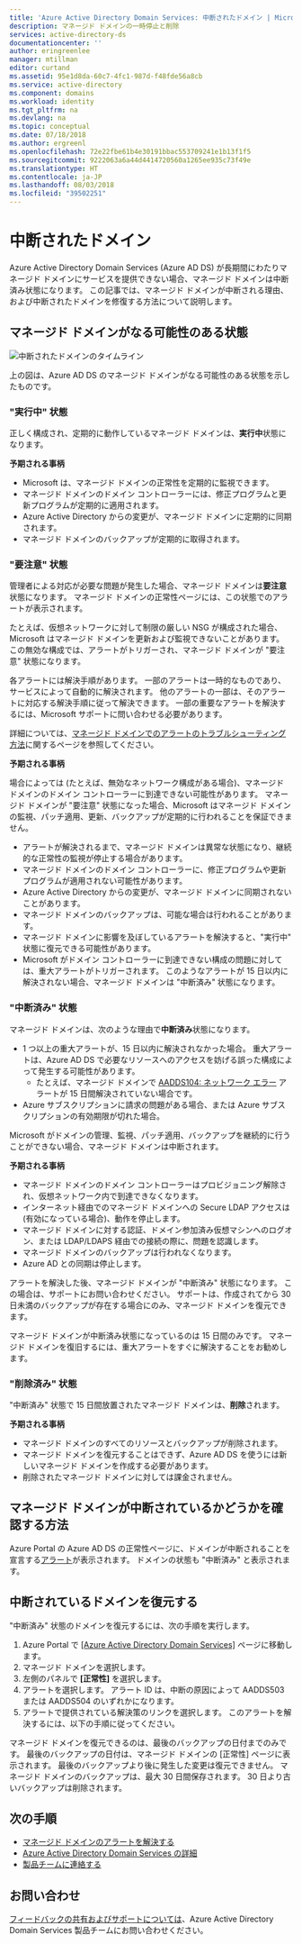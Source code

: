 ```yaml
---
title: 'Azure Active Directory Domain Services: 中断されたドメイン | Microsoft Docs'
description: マネージド ドメインの一時停止と削除
services: active-directory-ds
documentationcenter: ''
author: eringreenlee
manager: mtillman
editor: curtand
ms.assetid: 95e1d8da-60c7-4fc1-987d-f48fde56a8cb
ms.service: active-directory
ms.component: domains
ms.workload: identity
ms.tgt_pltfrm: na
ms.devlang: na
ms.topic: conceptual
ms.date: 07/18/2018
ms.author: ergreenl
ms.openlocfilehash: 72e22fbe61b4e30191bbac553709241e1b13f1f5
ms.sourcegitcommit: 9222063a6a44d4414720560a1265ee935c73f49e
ms.translationtype: HT
ms.contentlocale: ja-JP
ms.lasthandoff: 08/03/2018
ms.locfileid: "39502251"
---
```

# <a name="suspended-domains"></a>中断されたドメイン
Azure Active Directory Domain Services (Azure AD DS) が長期間にわたりマネージド ドメインにサービスを提供できない場合、マネージド ドメインは中断済み状態になります。 この記事では、マネージド ドメインが中断される理由、および中断されたドメインを修復する方法について説明します。


## <a name="states-your-managed-domain-can-be-in"></a>マネージド ドメインがなる可能性のある状態

![中断されたドメインのタイムライン](media\active-directory-domain-services-suspension\suspension-timeline.PNG)

上の図は、Azure AD DS のマネージド ドメインがなる可能性のある状態を示したものです。

### <a name="running-state"></a>"実行中" 状態
正しく構成され、定期的に動作しているマネージド ドメインは、**実行中**状態になります。

**予期される事柄**
* Microsoft は、マネージド ドメインの正常性を定期的に監視できます。
* マネージド ドメインのドメイン コントローラーには、修正プログラムと更新プログラムが定期的に適用されます。
* Azure Active Directory からの変更が、マネージド ドメインに定期的に同期されます。
* マネージド ドメインのバックアップが定期的に取得されます。


### <a name="needs-attention-state"></a>"要注意" 状態
管理者による対応が必要な問題が発生した場合、マネージド ドメインは**要注意**状態になります。 マネージド ドメインの正常性ページには、この状態でのアラートが表示されます。 

たとえば、仮想ネットワークに対して制限の厳しい NSG が構成された場合、Microsoft はマネージド ドメインを更新および監視できないことがあります。 この無効な構成では、アラートがトリガーされ、マネージド ドメインが "要注意" 状態になります。

各アラートには解決手順があります。 一部のアラートは一時的なものであり、サービスによって自動的に解決されます。 他のアラートの一部は、そのアラートに対応する解決手順に従って解決できます。 一部の重要なアラートを解決するには、Microsoft サポートに問い合わせる必要があります。

詳細については、[マネージド ドメインでのアラートのトラブルシューティング方法](active-directory-ds-troubleshoot-alerts.md)に関するページを参照してください。

**予期される事柄**

場合によっては (たとえば、無効なネットワーク構成がある場合)、マネージド ドメインのドメイン コントローラーに到達できない可能性があります。 マネージド ドメインが "要注意" 状態になった場合、Microsoft はマネージド ドメインの監視、パッチ適用、更新、バックアップが定期的に行われることを保証できません。

* アラートが解決されるまで、マネージド ドメインは異常な状態になり、継続的な正常性の監視が停止する場合があります。
* マネージド ドメインのドメイン コントローラーに、修正プログラムや更新プログラムが適用されない可能性があります。
* Azure Active Directory からの変更が、マネージド ドメインに同期されないことがあります。
* マネージド ドメインのバックアップは、可能な場合は行われることがあります。
* マネージド ドメインに影響を及ぼしているアラートを解決すると、"実行中" 状態に復元できる可能性があります。
* Microsoft がドメイン コントローラーに到達できない構成の問題に対しては、重大アラートがトリガーされます。 このようなアラートが 15 日以内に解決されない場合、マネージド ドメインは "中断済み" 状態になります。


### <a name="the-suspended-state"></a>"中断済み" 状態
マネージド ドメインは、次のような理由で**中断済み**状態になります。

* 1 つ以上の重大アラートが、15 日以内に解決されなかった場合。 重大アラートは、Azure AD DS で必要なリソースへのアクセスを妨げる誤った構成によって発生する可能性があります。
    * たとえば、マネージド ドメインで [AADDS104: ネットワーク エラー](active-directory-ds-troubleshoot-nsg.md) アラートが 15 日間解決されていない場合です。
* Azure サブスクリプションに請求の問題がある場合、または Azure サブスクリプションの有効期限が切れた場合。

Microsoft がドメインの管理、監視、パッチ適用、バックアップを継続的に行うことができない場合、マネージド ドメインは中断されます。

**予期される事柄**
* マネージド ドメインのドメイン コントローラーはプロビジョニング解除され、仮想ネットワーク内で到達できなくなります。
* インターネット経由でのマネージド ドメインへの Secure LDAP アクセスは (有効になっている場合)、動作を停止します。
* マネージド ドメインに対する認証、ドメイン参加済み仮想マシンへのログオン、または LDAP/LDAPS 経由での接続の際に、問題を認識します。
* マネージド ドメインのバックアップは行われなくなります。
* Azure AD との同期は停止します。

アラートを解決した後、マネージド ドメインが "中断済み" 状態になります。 この場合は、サポートにお問い合わせください。
サポートは、作成されてから 30 日未満のバックアップが存在する場合にのみ、マネージド ドメインを復元できます。

マネージド ドメインが中断済み状態になっているのは 15 日間のみです。 マネージド ドメインを復旧するには、重大アラートをすぐに解決することをお勧めします。


### <a name="deleted-state"></a>"削除済み" 状態
"中断済み" 状態で 15 日間放置されたマネージド ドメインは、**削除**されます。

**予期される事柄**
* マネージド ドメインのすべてのリソースとバックアップが削除されます。
* マネージド ドメインを復元することはできず、Azure AD DS を使うには新しいマネージド ドメインを作成する必要があります。
* 削除されたマネージド ドメインに対しては課金されません。


## <a name="how-do-you-know-if-your-managed-domain-is-suspended"></a>マネージド ドメインが中断されているかどうかを確認する方法
Azure Portal の Azure AD DS の正常性ページに、ドメインが中断されることを宣言する[アラート](active-directory-ds-troubleshoot-alerts.md)が表示されます。 ドメインの状態も "中断済み" と表示されます。


## <a name="restore-a-suspended-domain"></a>中断されているドメインを復元する
"中断済み" 状態のドメインを復元するには、次の手順を実行します。

1. Azure Portal で [[Azure Active Directory Domain Services]](https://portal.azure.com/#blade/HubsExtension/Resources/resourceType/Microsoft.AAD%2FdomainServices) ページに移動します。
2. マネージド ドメインを選択します。
3. 左側のパネルで **[正常性]** を選択します。
4. アラートを選択します。 アラート ID は、中断の原因によって AADDS503 または AADDS504 のいずれかになります。
5. アラートで提供されている解決策のリンクを選択します。 このアラートを解決するには、以下の手順に従ってください。

マネージド ドメインを復元できるのは、最後のバックアップの日付までのみです。 最後のバックアップの日付は、マネージド ドメインの [正常性] ページに表示されます。 最後のバックアップより後に発生した変更は復元できません。 マネージド ドメインのバックアップは、最大 30 日間保存されます。 30 日より古いバックアップは削除されます。


## <a name="next-steps"></a>次の手順
- [マネージド ドメインのアラートを解決する](active-directory-ds-troubleshoot-alerts.md)
- [Azure Active Directory Domain Services の詳細](active-directory-ds-overview.md)
- [製品チームに連絡する](active-directory-ds-contact-us.md)

## <a name="contact-us"></a>お問い合わせ
[フィードバックの共有およびサポートについては](active-directory-ds-contact-us.md)、Azure Active Directory Domain Services 製品チームにお問い合わせください。
